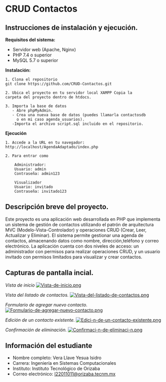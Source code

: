 
# CRUD Contactos

## Instrucciones de instalación y ejecución.

**Requisitos del sistema:**

- Servidor web (Apache, Nginx)
- PHP 7.4 o superior
- MySQL 5.7 o superior

**Instalación:**
    
    1. Clona el repositorio
    git clone https://github.com/CRUD-Contactos.git

    2. Ubica el proyecto en tu servidor local XAMPP Copia la
    carpeta del proyecto dentro de htdocs.

    3. Importa la base de datos
       - Abre phpMyAdmin.
       - Crea una nueva base de datos (puedes llamarla contactosdb 
         o en mi caso agenda_usuarios).
       -Importa el archivo script.sql incluido en el repositorio.

**Ejecución**

    1. Accede a la URL en tu navegador:
    http://localhost/AgendaAdaptado/index.php

    2. Para entrar como 
        
        Administrador:
        Usuario: admin
        Contraseña: admin123

        Visualizador
        Usuario: invitado
        Contraseña: invitado123
 

## Descripción breve del proyecto. 

Este proyecto es una aplicación web desarrollada en PHP que implementa un sistema de gestión de contactos utilizando el patrón de arquitectura MVC (Modelo-Vista-Controlador) y operaciones CRUD (Crear, Leer, Actualizar y Eliminar). El sistema permite gestionar una agenda de contactos, almacenando datos como nombre, dirección,teléfono y correo electrónico. La aplicación cuenta con dos niveles de acceso: un administrador con permisos para realizar operaciones CRUD, y un usuario invitado con permisos limitados para visualizar y crear contactos.
## Capturas de pantalla incial. 

*Vista de inicio*
[![Vista-de-inicio.png](https://i.postimg.cc/Jn6CMvSS/Vista-de-inicio.png)](https://postimg.cc/mzH5SXLS)

*Vista del listado de contactos.*
[![Vista-del-listado-de-contactos.png](https://i.postimg.cc/LsmsXd0s/Vista-del-listado-de-contactos.png)](https://postimg.cc/dhSFHfFM)


*Formulario de agregar nuevo contacto.*
[![Formulario-de-agregar-nuevo-contacto.png](https://i.postimg.cc/P5fd1bTX/Formulario-de-agregar-nuevo-contacto.png)](https://postimg.cc/TpS86DKF)

*Edición de un contacto existente.*
[![Edici-n-de-un-contacto-existente.png](https://i.postimg.cc/hPpkWkRn/Edici-n-de-un-contacto-existente.png)](https://postimg.cc/ZCv76Dqs)

*Confirmación de eliminación.*
[![Confirmaci-n-de-eliminaci-n.png](https://i.postimg.cc/qM51G4dN/Confirmaci-n-de-eliminaci-n.png)](https://postimg.cc/kBWNJrGC)
## Información del estudiante

- Nombre completo: Vera Llave Yesua Isidro
- Carrera: Ingeniería en Sistemas Computacionales
- Instituto: Instituto Tecnológico de Orizaba
- Correo electrónico:  l22011011@orizaba.tecnm.mx
